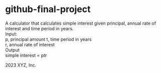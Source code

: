 # github-final-project
A calculator that calculates simple interest given principal, annual rate of interest and time period in years.  
Input:  
   p, principal amount
   t, time period in years  
   r, annual rate of interest  
Output  
   simple interest = p*t*r  

2023 XYZ, Inc.

